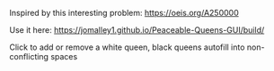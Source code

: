 Inspired by this interesting problem:
https://oeis.org/A250000

Use it here:
https://jomalley1.github.io/Peaceable-Queens-GUI/build/

Click to add or remove a white queen, black queens autofill into non-conflicting spaces
